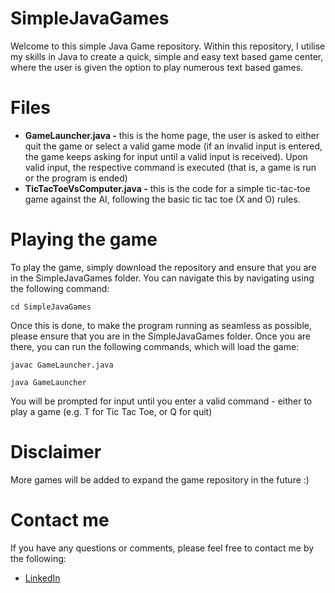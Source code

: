 # SimpleJavaGames

Welcome to this simple Java Game repository. Within this repository, I utilise my skills in Java to create a quick, simple and easy text based game center, where the user is given the option to play numerous text based games. 

# Files
- **GameLauncher.java -** this is the home page, the user is asked to either quit the game or select a valid game mode (if an invalid input is entered, the game keeps asking for input until a valid input is received). Upon valid input, the respective command is executed (that is, a game is run or the program is ended)
- **TicTacToeVsComputer.java -** this is the code for a simple tic-tac-toe game against the AI, following the basic tic tac toe (X and O) rules. 

# Playing the game
To play the game, simply download the repository and ensure that you are in the SimpleJavaGames folder. You can navigate this by navigating using the following command: 

`cd SimpleJavaGames`

Once this is done, to make the program running as seamless as possible, please ensure that you are in the SimpleJavaGames folder. Once you are there, you can run the following commands, which will load the game:

`javac GameLauncher.java`

`java GameLauncher`

You will be prompted for input until you enter a valid command - either to play a game (e.g. T for Tic Tac Toe, or Q for quit)

# Disclaimer
More games will be added to expand the game repository in the future :)

# Contact me
If you have any questions or comments, please feel free to contact me by the following:

- [LinkedIn](www.linkedin.com/in/aidan-robinson-102439264)
